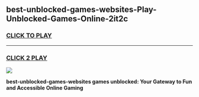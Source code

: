 
## best-unblocked-games-websites-Play-Unblocked-Games-Online-2it2c
<h3>
<a href="https://premium76.site?title=best-unblocked-games-websites&ref=25A">CLICK TO PLAY</a></h3>
<hr>

<h3>
<a href="https://premium76.site?title=best-unblocked-games-websites&ref=25A">CLICK 2 PLAY</a>
  
</h3>

<a href="https://premium76.site?title=best-unblocked-games-websites&ref=25A"><img src="https://clearcache.store/games.png"></a>


**best-unblocked-games-websites games unblocked: Your Gateway to Fun and Accessible Online Gaming**
